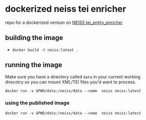 # dockerized neiss tei enricher

repo for a dockerized verison on [NEISS tei_entity_enricher](https://github.com/NEISSproject/tei_entity_enricher)

## building the image

* `docker build -t neiss:latest .`

## running the image

Make sure you have a directory called `data` in your current working direcotry so you can mount XML/TEI files you'd want to process.

`docker run -v $PWD/data:/neiss/data --name  neiss neiss:latest`

### using the published image

`docker run -v $PWD/data:/neiss/data --name  neiss neiss:latest`